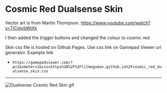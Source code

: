 # Cosmic Red Dualsense Skin

Vector art is from Martin Thompson.
https://www.youtube.com/watch?v=TICgivbWtXk

I then added the trigger buttons and changed the colour to cosmic red.

Skin css file is hosted on Github Pages. Use css link on Gamepad Viewer url generator. Example link 
* `https://gamepadviewer.com/?p=1&smeter=1&css=https%3A%2F%2Flilmegumax.github.io%2Fcosmic_red_dualsense_skin.css`

---

<img alt="Dualsense Cosmic Red Skin gif" src="http://i.imgur.com/nrxxrtz.gif">
